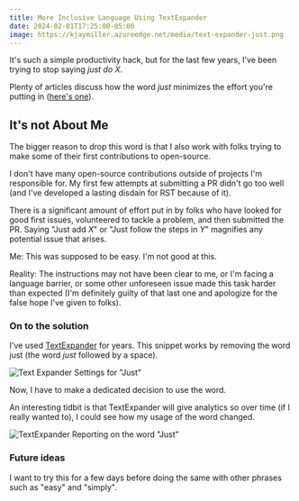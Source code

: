 ```yaml
---
title: More Inclusive Language Using TextExpander
date: 2024-02-01T17:25:00-05:00
image: https://kjaymiller.azureedge.net/media/text-expander-just.png
---
```


It's such a simple productivity hack, but for the last few years, I've been trying to stop saying _just do X_.

Plenty of articles discuss how the word _just_ minimizes the effort you're putting in ([here's one](https://www.glamour.com/story/why-i-quit-using-the-word-just-in-my-emails)).

## It's not About Me

The bigger reason to drop this word is that I also work with folks trying to make some of their first contributions to open-source.

I don't have many open-source contributions outside of projects I'm responsible for. My first few attempts at submitting a PR didn't go too well (and I've developed a lasting disdain for RST because of it).

There is a significant amount of effort put in by folks who have looked for good first issues, volunteered to tackle a problem, and then submitted the PR. Saying "Just add _X_" or "Just follow the steps in _Y_" magnifies any potential issue that arises.

Me: This was supposed to be easy. I'm not good at this.

Reality: The instructions may not have been clear to me, or I'm facing a language barrier, or some other unforeseen issue made this task harder than expected (I'm definitely guilty of that last one and apologize for the false hope I've given to folks).

### On to the solution

I've used [TextExpander](https://textexpander.com/) for years. This snippet works by removing the word just (the word _just_ followed by a space).

![Text Expander Settings for "Just"](https://kjaymiller.azureedge.net/media/text-expander-just-analytics.png)

Now, I have to make a dedicated decision to use the word.

An interesting tidbit is that TextExpander will give analytics so over time (if I really wanted to), I could see how my usage of the word changed.

![TextExpander Reporting on the word "Just"](https://kjaymiller.azureedge.net/media/text-expander-just.png)

### Future ideas

I want to try this for a few days before doing the same with other phrases such as "easy" and "simply".
